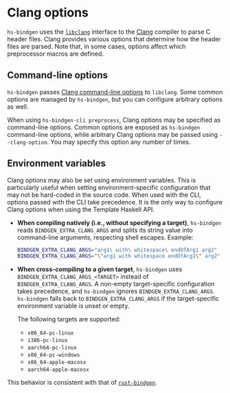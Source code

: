 # Clang options

`hs-bindgen` uses the [`libclang`][] interface to the [Clang][] compiler to
parse C header files.  Clang provides various options that determine how the
header files are parsed.  Note that, in some cases, options affect which
preprocessor macros are defined.

[`libclang`]: <https://clang.llvm.org/doxygen/group__CINDEX.html>
[Clang]: <https://clang.llvm.org/>

## Command-line options

`hs-bindgen` passes [Clang command-line options][] to `libclang`.  Some common
options are managed by `hs-bindgen`, but you can configure arbitrary options as
well.

[Clang command-line options]: <https://clang.llvm.org/docs/ClangCommandLineReference.html>

When using `hs-bindgen-cli preprocess`, Clang options may be specified as
command-line options.  Common options are exposed as `hs-bindgen` command-line
options, while arbitrary Clang options may be passed using `--clang-option`.
You may specify this option any number of times.

## Environment variables

Clang options may also be set using environment variables.  This is
particularly useful when setting environment-specific configuration that may
not be hard-coded in the source code.  When used with the CLI, options passed
with the CLI take precedence.  It is the only way to configure Clang options
when using the Template Haskell API.

- __When compiling natively (i.e., without specifying a target)__, `hs-bindgen`
  reads `BINDGEN_EXTRA_CLANG_ARGS` and splits its string value into command-line
  arguments, respecting shell escapes.  Example:

    ```sh
    BINDGEN_EXTRA_CLANG_ARGS="arg1\ with\ whitespace\ endOfArg1 arg2"
    BINDGEN_EXTRA_CLANG_ARGS="\"arg1 with whitespace endOfArg1\" arg2"
    ```

- __When cross-compiling to a given target__, `hs-bindgen` uses
  `BINDGEN_EXTRA_CLANG_ARGS_<TARGET>` instead of `BINDGEN_EXTRA_CLANG_ARGS`.
  A non-empty target-specific configuration takes precedence, and `hs-bindgen`
  ignores `BINDGEN_EXTRA_CLANG_ARGS`.  `hs-bindgen` falls back to
  `BINDGEN_EXTRA_CLANG_ARGS` if the target-specific environment variable is
  unset or empty.

  The following targets are supported:

    - `x86_64-pc-linux`
    - `i386-pc-linux`
    - `aarch64-pc-linux`
    - `x86_64-pc-windows`
    - `x86_64-apple-macosx`
    - `aarch64-apple-macosx`

This behavior is consistent with that of [`rust-bindgen`][].

[`rust-bindgen`]: <https://github.com/rust-lang/rust-bindgen?tab=readme-ov-file#environment-variables>
